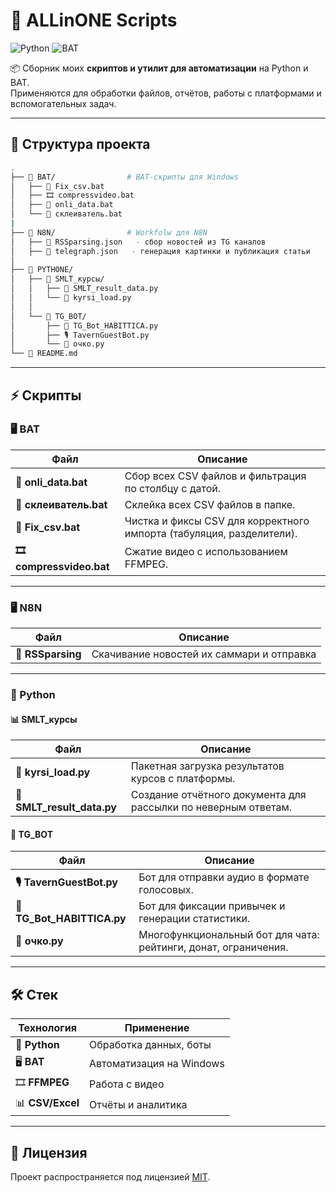 # 🔧 ALLinONE Scripts

<p align="left">
    <img src="https://img.shields.io/badge/Python-3776AB?style=for-the-badge&logo=python&logoColor=white" alt="Python"/>
  <img src="https://img.shields.io/badge/BAT%20Scripts-4EAA25?style=for-the-badge&logo=windows&logoColor=white" alt="BAT"/>
</p>

📦 Сборник моих **скриптов и утилит для автоматизации** на Python и BAT.  
Применяются для обработки файлов, отчётов, работы с платформами и вспомогательных задач.

---

## 📂 Структура проекта

```bash
.
├── 📁 BAT/                # BAT-скрипты для Windows
│   ├── 📝 Fix_csv.bat
│   ├── 🎞️ compressvideo.bat
│   ├── 📝 onli_data.bat
│   └── 📝 склеиватель.bat
| 
├── 📁 N8N/                # Workfolw для N8N   
│   ├── 📝 RSSparsing.json   - сбор новостей из TG каналов
│   ├── 📝 telegraph.json   - генерация картинки и публикация статьи
│
├── 📁 PYTHONE/
│   ├── 📁 SMLT_курсы/
│   │   ├── 📜 SMLT_result_data.py
│   │   └── 📜 kyrsi_load.py
│   │
│   └── 📁 TG_BOT/
│       ├── 🤖 TG_Bot_HABITTICA.py
│       ├── 🎙️ TavernGuestBot.py
│       └── 🎲 очко.py
└── 📄 README.md
```

---

## ⚡ Скрипты

### 🖥️ BAT

| Файл | Описание |
|------|-----------|
| **📝 onli_data.bat** | Сбор всех CSV файлов и фильтрация по столбцу с датой. |
| **📝 склеиватель.bat** | Склейка всех CSV файлов в папке. |
| **📝 Fix_csv.bat** | Чистка и фиксы CSV для корректного импорта (табуляция, разделители). |
| **🎞️ compressvideo.bat** | Сжатие видео с использованием FFMPEG. |

---

### 🖥️ N8N

| Файл | Описание |
|------|-----------|
| **📝 RSSparsing** | Скачивание новостей их саммари и отправка |

---

### 🐍 Python

#### 📊 SMLT_курсы
| Файл | Описание |
|------|-----------|
| **📜 kyrsi_load.py** | Пакетная загрузка результатов курсов с платформы. |
| **📜 SMLT_result_data.py** | Создание отчётного документа для рассылки по неверным ответам. |

#### 🤖 TG_BOT
| Файл | Описание |
|------|-----------|
| **🎙️ TavernGuestBot.py** | Бот для отправки аудио в формате голосовых. |
| **🤖 TG_Bot_HABITTICA.py** | Бот для фиксации привычек и генерации статистики. |
| **🎲 очко.py** | Многофункциональный бот для чата: рейтинги, донат, ограничения. |


---

## 🛠️ Стек
| Технология | Применение |
|------------|------------|
| 🐍 **Python** | Обработка данных, боты |
| 🖥️ **BAT** | Автоматизация на Windows |
| 🎞️ **FFMPEG** | Работа с видео |
| 📊 **CSV/Excel** | Отчёты и аналитика |



---

## 📜 Лицензия
Проект распространяется под лицензией [MIT](LICENSE).
